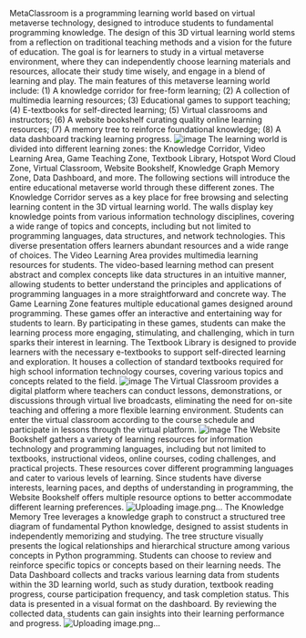 MetaClassroom is a programming learning world based on virtual metaverse technology, designed to introduce students to fundamental programming knowledge. The design of this 3D virtual learning world stems from a reflection on traditional teaching methods and a vision for the future of education. The goal is for learners to study in a virtual metaverse environment, where they can independently choose learning materials and resources, allocate their study time wisely, and engage in a blend of learning and play.
The main features of this metaverse learning world include: (1) A knowledge corridor for free-form learning; (2) A collection of multimedia learning resources; (3) Educational games to support teaching; (4) E-textbooks for self-directed learning; (5) Virtual classrooms and instructors; (6) A website bookshelf curating quality online learning resources; (7) A memory tree to reinforce foundational knowledge; (8) A data dashboard tracking learning progress.
![image](https://github.com/user-attachments/assets/083f6c2f-eeff-49c6-9cd0-636619d5a94e)
The learning world is divided into different learning zones: the Knowledge Corridor, Video Learning Area, Game Teaching Zone, Textbook Library, Hotspot Word Cloud Zone, Virtual Classroom, Website Bookshelf, Knowledge Graph Memory Zone, Data Dashboard, and more. The following sections will introduce the entire educational metaverse world through these different zones.
The Knowledge Corridor serves as a key place for free browsing and selecting learning content in the 3D virtual learning world. The walls display key knowledge points from various information technology disciplines, covering a wide range of topics and concepts, including but not limited to programming languages, data structures, and network technologies. This diverse presentation offers learners abundant resources and a wide range of choices.
The Video Learning Area provides multimedia learning resources for students. The video-based learning method can present abstract and complex concepts like data structures in an intuitive manner, allowing students to better understand the principles and applications of programming languages in a more straightforward and concrete way.
The Game Learning Zone features multiple educational games designed around programming. These games offer an interactive and entertaining way for students to learn. By participating in these games, students can make the learning process more engaging, stimulating, and challenging, which in turn sparks their interest in learning.
The Textbook Library is designed to provide learners with the necessary e-textbooks to support self-directed learning and exploration. It houses a collection of standard textbooks required for high school information technology courses, covering various topics and concepts related to the field.
![image](https://github.com/user-attachments/assets/a335b543-0aee-4aec-a904-f9a82f20cacf)
The Virtual Classroom provides a digital platform where teachers can conduct lessons, demonstrations, or discussions through virtual live broadcasts, eliminating the need for on-site teaching and offering a more flexible learning environment. Students can enter the virtual classroom according to the course schedule and participate in lessons through the virtual platform.
![image](https://github.com/user-attachments/assets/ad871a71-f878-432c-92df-bf9e52800f02)
The Website Bookshelf gathers a variety of learning resources for information technology and programming languages, including but not limited to textbooks, instructional videos, online courses, coding challenges, and practical projects. These resources cover different programming languages and cater to various levels of learning. Since students have diverse interests, learning paces, and depths of understanding in programming, the Website Bookshelf offers multiple resource options to better accommodate different learning preferences.
![Uploading image.png…]()
The Knowledge Memory Tree leverages a knowledge graph to construct a structured tree diagram of fundamental Python knowledge, designed to assist students in independently memorizing and studying. The tree structure visually presents the logical relationships and hierarchical structure among various concepts in Python programming. Students can choose to review and reinforce specific topics or concepts based on their learning needs.
The Data Dashboard collects and tracks various learning data from students within the 3D learning world, such as study duration, textbook reading progress, course participation frequency, and task completion status. This data is presented in a visual format on the dashboard. By reviewing the collected data, students can gain insights into their learning performance and progress.
![Uploading image.png…]()

